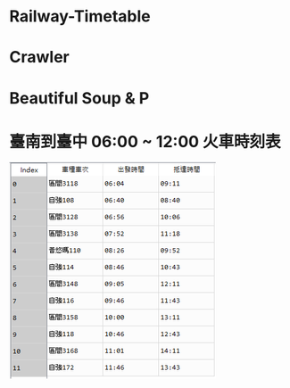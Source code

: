 # Railway-Timetable
# Crawler
# Beautiful Soup & P
# 臺南到臺中 06:00 ~ 12:00 火車時刻表


![image](https://github.com/YuXiangWa/Railway-Timetable/blob/main/Timetable.PNG)


